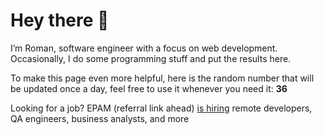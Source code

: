 # Hey there 👋

I’m Roman, software engineer with a focus on web development. Occasionally, I do
some programming stuff and put the results here.

To make this page even more helpful, here is the random number that will be
updated once a day, feel free to use it whenever you need it: **36**

Looking for a job? EPAM (referral link ahead) [is hiring](https://epa.ms/RomanGusev) remote developers,
QA engineers, business analysts, and more
